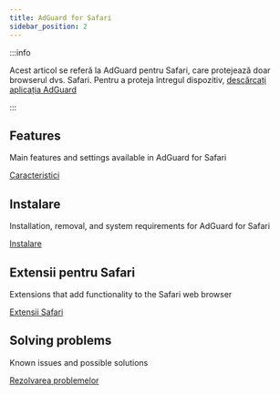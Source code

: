 ```yaml
---
title: AdGuard for Safari
sidebar_position: 2
---
```


:::info

Acest articol se referă la AdGuard pentru Safari, care protejează doar browserul dvs. Safari. Pentru a proteja întregul dispozitiv, [descărcați aplicația AdGuard](https://agrd.io/download-kb-adblock)

:::

## Features

Main features and settings available in AdGuard for Safari

[Caracteristici](/adguard-for-safari/features/features.md)

## Instalare

Installation, removal, and system requirements for AdGuard for Safari

[Instalare](/adguard-for-safari/installation.md)

## Extensii pentru Safari

Extensions that add functionality to the Safari web browser

[Extensii Safari](/adguard-for-safari/extensions.md)

## Solving problems

Known issues and possible solutions

[Rezolvarea problemelor](/adguard-for-safari/solving-problems/solving-problems.md)

